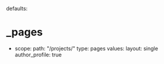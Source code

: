 defaults:
  # _pages
  - scope:
      path: "/projects/"
      type: pages
    values:
      layout: single
      author_profile: true
